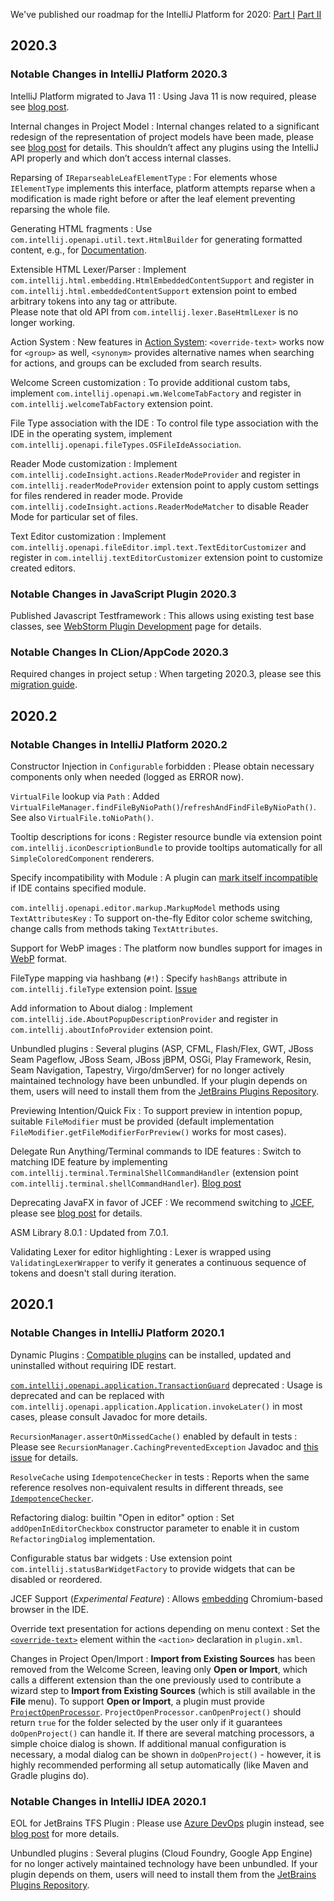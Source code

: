 [//]: # (title: Notable Changes in IntelliJ Platform and Plugins API 2020.*)

<!-- Copyright 2000-2020 JetBrains s.r.o. and other contributors. Use of this source code is governed by the Apache 2.0 license that can be found in the LICENSE file. -->

We've published our roadmap for the IntelliJ Platform for 2020: [Part I](https://blog.jetbrains.com/idea/2019/12/intellij-platform-roadmap-for-2020/) [Part II](https://blog.jetbrains.com/idea/2020/01/intellij-based-ide-features-roadmap-for-2020/)

## 2020.3

### Notable Changes in IntelliJ Platform 2020.3
                           
IntelliJ Platform migrated to Java 11
: Using Java 11 is now required, please see [blog post](https://blog.jetbrains.com/platform/2020/09/intellij-project-migrates-to-java-11/).
                    
Internal changes in Project Model
: Internal changes related to a significant redesign of the representation of project models have been made, please see [blog post](https://blog.jetbrains.com/platform/2020/10/new-implementation-of-project-model-interfaces-in-2020-3/) for details. This shouldn’t affect any plugins using the IntelliJ API properly and which don’t access internal classes.

Reparsing of `IReparseableLeafElementType`
: For elements whose `IElementType` implements this interface, platform attempts reparse when a modification is made right before or after the leaf element preventing reparsing the whole file.
      
Generating HTML fragments
: Use `com.intellij.openapi.util.text.HtmlBuilder` for generating formatted content, e.g., for [Documentation](documentation.md).

Extensible HTML Lexer/Parser
: Implement `com.intellij.html.embedding.HtmlEmbeddedContentSupport` and register in `com.intellij.html.embeddedContentSupport` extension point to embed arbitrary tokens into any tag or attribute.   
Please note that old API from `com.intellij.lexer.BaseHtmlLexer` is no longer working.

Action System
: New features in [Action System](basic_action_system.md): `<override-text>` works now for `<group>` as well, `<synonym>` provides alternative names when searching for actions, and groups can be excluded from search results.

Welcome Screen customization
: To provide additional custom tabs, implement `com.intellij.openapi.wm.WelcomeTabFactory` and register in `com.intellij.welcomeTabFactory` extension point.
                                      
File Type association with the IDE
: To control file type association with the IDE in the operating system, implement `com.intellij.openapi.fileTypes.OSFileIdeAssociation`. 

Reader Mode customization
: Implement `com.intellij.codeInsight.actions.ReaderModeProvider` and register in `com.intellij.readerModeProvider` extension point to apply custom settings for files rendered in reader mode. Provide `com.intellij.codeInsight.actions.ReaderModeMatcher` to disable Reader Mode for particular set of files.
                          
Text Editor customization
: Implement `com.intellij.openapi.fileEditor.impl.text.TextEditorCustomizer` and register in `com.intellij.textEditorCustomizer` extension point to customize created editors.

### Notable Changes in JavaScript Plugin 2020.3

Published Javascript Testframework
: This allows using existing test base classes, see [WebStorm Plugin Development](webstorm.md#javascript-testframework) page for details.
                  
### Notable Changes In CLion/AppCode 2020.3

Required changes in project setup
: When targeting 2020.3, please see this [migration guide](https://blog.jetbrains.com/clion/2020/12/migration-guide-for-plugins-2020-3/).
                     
                    
## 2020.2

### Notable Changes in IntelliJ Platform 2020.2

Constructor Injection in `Configurable` forbidden
: Please obtain necessary components only when needed (logged as ERROR now).

`VirtualFile` lookup via `Path`
: Added `VirtualFileManager.findFileByNioPath()`/`refreshAndFindFileByNioPath()`. See also `VirtualFile.toNioPath()`.

Tooltip descriptions for icons
: Register resource bundle via extension point `com.intellij.iconDescriptionBundle` to provide tooltips automatically for all `SimpleColoredComponent` renderers.

Specify incompatibility with Module
: A plugin can [mark itself incompatible](plugin_compatibility.md#declaring-incompatibility-with-module) if IDE contains specified module.

`com.intellij.openapi.editor.markup.MarkupModel` methods using `TextAttributesKey`
: To support on-the-fly Editor color scheme switching, change calls from methods taking `TextAttributes`.

Support for WebP images
: The platform now bundles support for images in [WebP](https://en.wikipedia.org/wiki/WebP) format.

FileType mapping via hashbang (`#!`)
: Specify `hashBangs` attribute in `com.intellij.fileType` extension point. [Issue](https://youtrack.jetbrains.com/issue/IDEA-175757)

Add information to About dialog
: Implement `com.intellij.ide.AboutPopupDescriptionProvider` and register in `com.intellij.aboutInfoProvider` extension point.

Unbundled plugins
: Several plugins (ASP, CFML, Flash/Flex, GWT, JBoss Seam Pageflow, JBoss Seam, JBoss jBPM, OSGi, Play Framework, Resin, Seam Navigation, Tapestry, Virgo/dmServer) for no longer actively maintained technology have been unbundled. If your plugin depends on them, users will need to install them from the [JetBrains Plugins Repository](https://plugins.jetbrains.com).

Previewing Intention/Quick Fix
: To support preview in intention popup, suitable `FileModifier` must be provided (default implementation `FileModifier.getFileModifierForPreview()` works for most cases).

Delegate Run Anything/Terminal commands to IDE features
: Switch to matching IDE feature by implementing `com.intellij.terminal.TerminalShellCommandHandler` (extension point `com.intellij.terminal.shellCommandHandler`). [Blog post](https://blog.jetbrains.com/idea/2020/07/run-ide-features-from-the-terminal/)

Deprecating JavaFX in favor of JCEF
: We recommend switching to [JCEF](jcef.md), please see [blog post](https://blog.jetbrains.com/platform/2020/07/javafx-and-jcef-in-the-intellij-platform/) for details.

ASM Library 8.0.1
: Updated from 7.0.1.

Validating Lexer for editor highlighting
: Lexer is wrapped using `ValidatingLexerWrapper` to verify it generates a continuous sequence of tokens and doesn't stall during iteration.

## 2020.1

### Notable Changes in IntelliJ Platform 2020.1

Dynamic Plugins
: [Compatible plugins](dynamic_plugins.md) can be installed, updated and uninstalled without requiring IDE restart.

[`com.intellij.openapi.application.TransactionGuard`](upsource:///platform/core-api/src/com/intellij/openapi/application/TransactionGuard.java) deprecated
: Usage is deprecated and can be replaced with `com.intellij.openapi.application.Application.invokeLater()` in most cases, please consult Javadoc for more details.

`RecursionManager.assertOnMissedCache()` enabled by default in tests
: Please see `RecursionManager.CachingPreventedException` Javadoc and [this issue](https://youtrack.jetbrains.com/issue/IDEA-228809) for details.

`ResolveCache` using `IdempotenceChecker` in tests
: Reports when the same reference resolves non-equivalent results in different threads, see [`IdempotenceChecker`](upsource:///platform/core-impl/src/com/intellij/util/IdempotenceChecker.java).

Refactoring dialog: builtin "Open in editor" option
: Set `addOpenInEditorCheckbox` constructor parameter to enable it in custom `RefactoringDialog` implementation.

Configurable status bar widgets
: Use extension point `com.intellij.statusBarWidgetFactory` to provide widgets that can be disabled or reordered.

JCEF Support (_Experimental Feature_)
: Allows [embedding](jcef.md) Chromium-based browser in the IDE.

Override text presentation for actions depending on menu context
: Set the [`<override-text>`](basic_action_system.md#setting-the-override-text-element) element within the `<action>` declaration in `plugin.xml`.

Changes in Project Open/Import
: **Import from Existing Sources** has been removed from the Welcome Screen, leaving only **Open or Import**, which calls a different extension than the one previously used to contribute a wizard step to **Import from Existing Sources** (which is still available in the **File** menu). To support **Open or Import**, a plugin must provide [`ProjectOpenProcessor`](upsource:///platform/platform-api/src/com/intellij/projectImport/ProjectOpenProcessor.java).
`ProjectOpenProcessor.canOpenProject()` should return `true` for the folder selected by the user only if it guarantees `doOpenProject()` can handle it. If there are several matching processors, a simple choice dialog is shown. If additional manual configuration is necessary, a modal dialog can be shown in `doOpenProject()` - however, it is highly recommended performing all setup automatically (like Maven and Gradle plugins do).

### Notable Changes in IntelliJ IDEA 2020.1

EOL for JetBrains TFS Plugin
: Please use [Azure DevOps](https://plugins.jetbrains.com/plugin/7981-azure-devops) plugin instead, see [blog post](https://blog.jetbrains.com/idea/2020/01/end-of-support-for-tfs-2014-and-older/) for more details.

Unbundled plugins
: Several plugins (Cloud Foundry, Google App Engine) for no longer actively maintained technology have been unbundled. If your plugin depends on them, users will need to install them from the [JetBrains Plugins Repository](https://plugins.jetbrains.com).